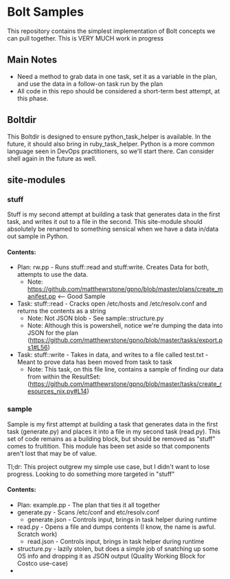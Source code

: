 # Bolt Samples

This repository contains the simplest implementation of Bolt concepts we can pull together. This is VERY MUCH
work in progress

## Main Notes

* Need a method to grab data in one task, set it as a variable in the plan, and use the data in a follow-on
task run by the plan
* All code in this repo should be considered a short-term best attempt, at this phase.

## Boltdir

This Boltdir is designed to ensure python_task_helper is available. In the future, it should also bring in
ruby_task_helper. Python is a more common language seen in DevOps practitioners, so we'll start there. Can
consider shell again in the future as well.

## site-modules

### stuff

Stuff is my second attempt at building a task that generates data in the first task, and writes it out to a file in the second.
This site-module should absolutely be renamed to something sensical when we have a data in/data out sample in Python.

#### Contents:

* Plan: rw.pp - Runs stuff::read and stuff:write. Creates Data for both, attempts to use the data.
  * Note: https://github.com/matthewrstone/gpno/blob/master/plans/create_manifest.pp <-- Good Sample
* Task: stuff::read - Cracks open /etc/hosts and /etc/resolv.conf and returns the contents as a string
  * Note: Not JSON blob - See sample::structure.py
  * Note: Although this is powershell, notice we're dumping the data into JSON for the plan (https://github.com/matthewrstone/gpno/blob/master/tasks/export.ps1#L56)
* Task: stuff::write - Takes in data, and writes to a file called test.txt - Meant to prove data has been moved from task to task
  * Note: This task, on this file line, contains a sample of finding our data from within the ResultSet: (https://github.com/matthewrstone/gpno/blob/master/tasks/create_resources_nix.py#L14)

### sample

Sample is my first attempt at building a task that generates data in the first task (generate.py) and places it
into a file in my second task (read.py). This set of code remains as a building block, but should be removed
as "stuff" comes to fruitition. This module has been set aside so that components aren't lost that may be of value.

Tl;dr: This project outgrew my simple use case, but I didn't want to lose progress. Looking to do something more targeted in "stuff"

#### Contents:

* Plan: example.pp - The plan that ties it all together
* generate.py - Scans /etc/conf and etc/resolv.conf
  * generate.json - Controls input, brings in task helper during runtime
* read.py - Opens a file and dumps contents (I know, the name is awful. Scratch work)
  * read.json - Controls input, brings in task helper during runtime
* structure.py - lazily stolen, but does a simple job of snatching up some OS info and dropping it as JSON output (Quality Working Block for Costco use-case)
* 
